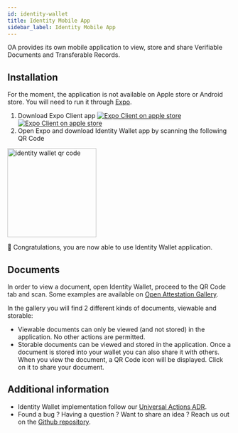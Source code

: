 ```yaml
---
id: identity-wallet
title: Identity Mobile App
sidebar_label: Identity Mobile App
---
```


OA provides its own mobile application to view, store and share Verifiable Documents and Transferable Records.

## Installation

For the moment, the application is not available on Apple store or Android store. You will need to run it through [Expo](https://expo.io/).

1. Download Expo Client app [![Expo Client on apple store](/docs/component/identity-wallet/apple-store.svg)](https://apps.apple.com/app/expo-client/id982107779 "Open expo on apple store") [![Expo Client on apple store](/docs/component/identity-wallet/android-store.svg "Open expo on android store")](https://play.google.com/store/apps/details?id=host.exp.exponent&hl=en)
1. Open Expo and download Identity Wallet app by scanning the following QR Code

<img src="/docs/component/identity-wallet/identity-wallet-qr-code.png" alt="identity wallet qr code" title="scan the qr code with expo" width="200"/>

🎉 Congratulations, you are now able to use Identity Wallet application.

## Documents

In order to view a document, open Identity Wallet, proceed to the QR Code tab and scan. Some examples are available on [Open Attestation Gallery](http://gallery.openattestation.com/).

In the gallery you will find 2 different kinds of documents, viewable and storable:
- Viewable documents can only be viewed (and not stored) in the application. No other actions are permitted.
- Storable documents can be viewed and stored in the application. Once a document is stored into your wallet you can also share it with others. When you view the document, a QR Code icon will be displayed. Click on it to share your document.

## Additional information
- Identity Wallet implementation follow our [Universal Actions ADR](https://github.com/Open-Attestation/adr/blob/master/universal_actions.md).
- Found a bug ? Having a question ? Want to share an idea ? Reach us out on the [Github repository](https://github.com/Open-Attestation/identity-wallet).

